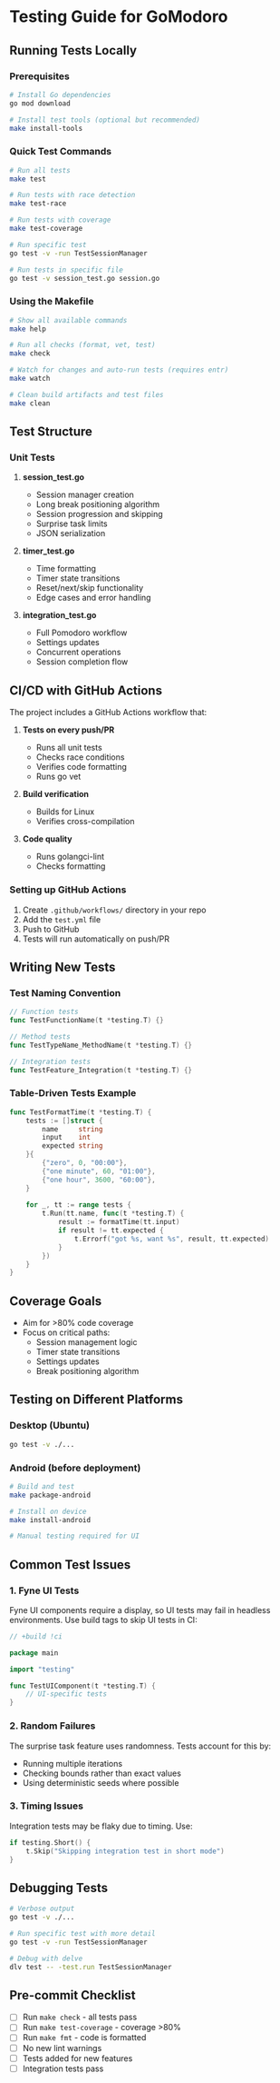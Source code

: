 # Testing Guide for GoModoro

## Running Tests Locally

### Prerequisites
```bash
# Install Go dependencies
go mod download

# Install test tools (optional but recommended)
make install-tools
```

### Quick Test Commands

```bash
# Run all tests
make test

# Run tests with race detection
make test-race

# Run tests with coverage
make test-coverage

# Run specific test
go test -v -run TestSessionManager

# Run tests in specific file
go test -v session_test.go session.go
```

### Using the Makefile

```bash
# Show all available commands
make help

# Run all checks (format, vet, test)
make check

# Watch for changes and auto-run tests (requires entr)
make watch

# Clean build artifacts and test files
make clean
```

## Test Structure

### Unit Tests

1. **session_test.go**
   - Session manager creation
   - Long break positioning algorithm
   - Session progression and skipping
   - Surprise task limits
   - JSON serialization

2. **timer_test.go**
   - Time formatting
   - Timer state transitions
   - Reset/next/skip functionality
   - Edge cases and error handling

3. **integration_test.go**
   - Full Pomodoro workflow
   - Settings updates
   - Concurrent operations
   - Session completion flow

## CI/CD with GitHub Actions

The project includes a GitHub Actions workflow that:

1. **Tests on every push/PR**
   - Runs all unit tests
   - Checks race conditions
   - Verifies code formatting
   - Runs go vet

2. **Build verification**
   - Builds for Linux
   - Verifies cross-compilation

3. **Code quality**
   - Runs golangci-lint
   - Checks formatting

### Setting up GitHub Actions

1. Create `.github/workflows/` directory in your repo
2. Add the `test.yml` file
3. Push to GitHub
4. Tests will run automatically on push/PR

## Writing New Tests

### Test Naming Convention
```go
// Function tests
func TestFunctionName(t *testing.T) {}

// Method tests  
func TestTypeName_MethodName(t *testing.T) {}

// Integration tests
func TestFeature_Integration(t *testing.T) {}
```

### Table-Driven Tests Example
```go
func TestFormatTime(t *testing.T) {
    tests := []struct {
        name     string
        input    int
        expected string
    }{
        {"zero", 0, "00:00"},
        {"one minute", 60, "01:00"},
        {"one hour", 3600, "60:00"},
    }
    
    for _, tt := range tests {
        t.Run(tt.name, func(t *testing.T) {
            result := formatTime(tt.input)
            if result != tt.expected {
                t.Errorf("got %s, want %s", result, tt.expected)
            }
        })
    }
}
```

## Coverage Goals

- Aim for >80% code coverage
- Focus on critical paths:
  - Session management logic
  - Timer state transitions
  - Settings updates
  - Break positioning algorithm

## Testing on Different Platforms

### Desktop (Ubuntu)
```bash
go test -v ./...
```

### Android (before deployment)
```bash
# Build and test
make package-android

# Install on device
make install-android

# Manual testing required for UI
```

## Common Test Issues

### 1. Fyne UI Tests
Fyne UI components require a display, so UI tests may fail in headless environments. Use build tags to skip UI tests in CI:

```go
// +build !ci

package main

import "testing"

func TestUIComponent(t *testing.T) {
    // UI-specific tests
}
```

### 2. Random Failures
The surprise task feature uses randomness. Tests account for this by:
- Running multiple iterations
- Checking bounds rather than exact values
- Using deterministic seeds where possible

### 3. Timing Issues
Integration tests may be flaky due to timing. Use:
```go
if testing.Short() {
    t.Skip("Skipping integration test in short mode")
}
```

## Debugging Tests

```bash
# Verbose output
go test -v ./...

# Run specific test with more detail
go test -v -run TestSessionManager

# Debug with delve
dlv test -- -test.run TestSessionManager
```

## Pre-commit Checklist

- [ ] Run `make check` - all tests pass
- [ ] Run `make test-coverage` - coverage >80%
- [ ] Run `make fmt` - code is formatted
- [ ] No new lint warnings
- [ ] Tests added for new features
- [ ] Integration tests pass